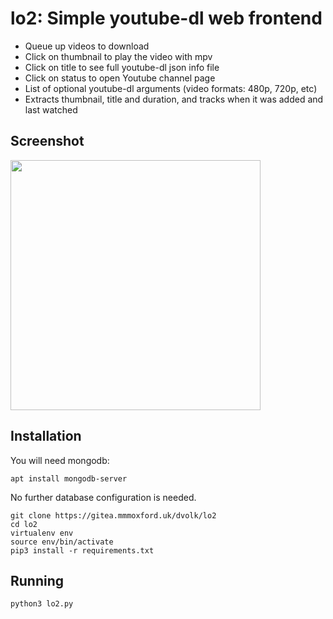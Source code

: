 # lo2: Simple youtube-dl web frontend

- Queue up videos to download
- Click on thumbnail to play the video with mpv
- Click on title to see full youtube-dl json info file
- Click on status to open Youtube channel page
- List of optional youtube-dl arguments (video formats: 480p, 720p, etc)
- Extracts thumbnail, title and duration, and tracks when it was added and last watched

## Screenshot

<img src="https://i.imgur.com/aH4XyGA.png" width=400>

## Installation

You will need mongodb:

    apt install mongodb-server

No further database configuration is needed.

    git clone https://gitea.mmmoxford.uk/dvolk/lo2
    cd lo2
    virtualenv env
    source env/bin/activate
    pip3 install -r requirements.txt

## Running

    python3 lo2.py
